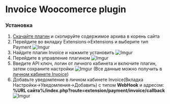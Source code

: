 <h1>Invoice Woocomerce plugin</h1>

<h3>Установка</h3>

1. [Скачайте плагин](https://github.com/Invoice-LLC/Invoice.Module.OpenCart/archive/master.zip) и скопируйте содержимое архива в корень сайта
2. Перейдите во вкладку Extensions->Extensions и выберите тип Payment
![Imgur](https://imgur.com/uhxNrVm.png)
3. Найдите плагин Invoice и нажмите установить
![Imgur](https://imgur.com/jwwaBuv.png)
4. Перейдите в управление плагином
![Imgur](https://imgur.com/Byr2Xx9.png)
5. Введите API ключ, логин от личного кабинета и включите плагин, затем сохраните настройки
![Imgur](https://imgur.com/d2Dgn5J.png)
(Все данные можно получить в [личном кабинете Invoice](https://lk.invoice.su/))
6. Добавьте уведомление в личном кабинете Invoice(Вкладка Настройки->Уведомления->Добавить)
с типом **WebHook** и адресом: **%URL сайта%/index.php?route=extension/payment/invoice/callback**<br>
![Imgur](https://imgur.com/lMmKhj1.png)

